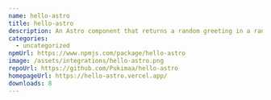 ```yaml
---
name: hello-astro
title: hello-astro
description: An Astro component that returns a random greeting in a random language
categories:
  - uncategorized
npmUrl: https://www.npmjs.com/package/hello-astro
image: /assets/integrations/hello-astro.png
repoUrl: https://github.com/Pukimaa/hello-astro
homepageUrl: https://hello-astro.vercel.app/
downloads: 8
---
```

